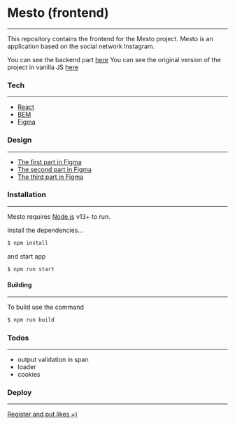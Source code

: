 # Mesto (frontend)
___


This repository contains the frontend for the Mesto project. Mesto is an application based on the social network Instagram.

You can see the backend part [here](https://github.com/TuretskayaIrina/react-mesto-api-full)
You can see the original version of the project in vanilla JS [here](https://github.com/TuretskayaIrina/mesto)
### Tech
___

* [React](https://ru.reactjs.org/)
* [BEM](https://ru.bem.info/)
* [Figma](https://www.figma.com/)

### Design
___

* [The first part in Figma](https://www.figma.com/file/StZjf8HnoeLdiXS7dYrLAh/JavaScript.-Sprint-4?node-id=80%3A76)
* [The second part in Figma](https://www.figma.com/file/nlYpT4VhFiwimn2YlncrcF/JavaScript.-Sprint-5?node-id=90%3A378)
* [The third part in Figma](https://www.figma.com/file/hhhIavVTeuilfPPZ6sbifl/JavaScript.-Sprint-9?node-id=4002%3A309)

### Installation
___

Mesto requires [Node.js](https://nodejs.org/) v13+ to run.

Install the dependencies...
```sh
$ npm install 
```
and start app
```sh
$ npm run start
```
#### Building
___
To build use the command
```sh
$ npm run build
```

### Todos
___

- output validation in span
- loader
- cookies

### Deploy
___

[Register and put likes =)](https://noinstagram.students.nomoreparties.xyz/)
